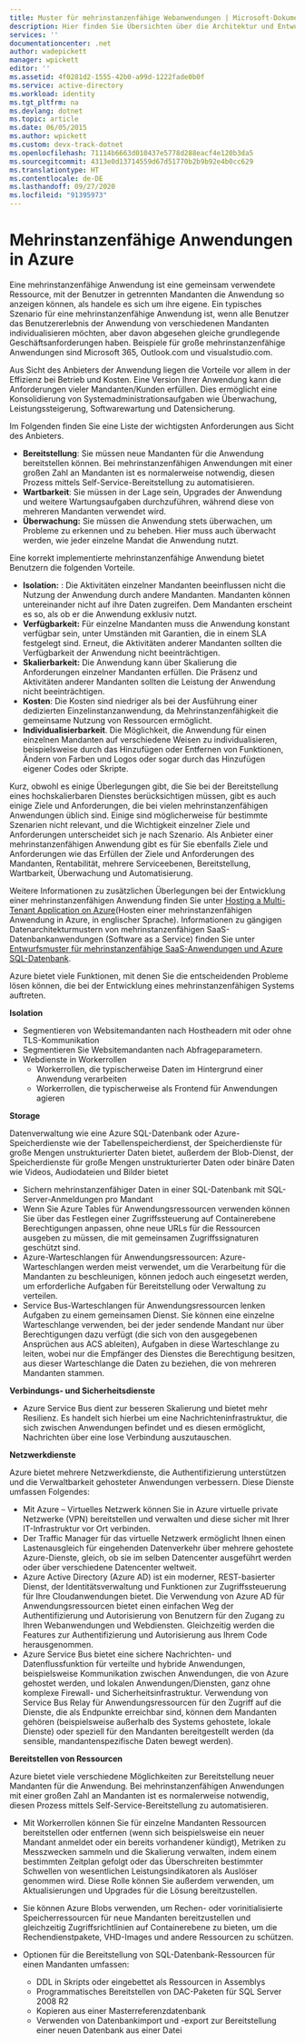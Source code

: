 ```yaml
---
title: Muster für mehrinstanzenfähige Webanwendungen | Microsoft-Dokumentation
description: Hier finden Sie Übersichten über die Architektur und Entwurfsmuster, die beschreiben, wie Sie eine mehrinstanzenfähige Webanwendung in Azure implementieren.
services: ''
documentationcenter: .net
author: wadepickett
manager: wpickett
editor: ''
ms.assetid: 4f0281d2-1555-42b0-a99d-1222fade0b0f
ms.service: active-directory
ms.workload: identity
ms.tgt_pltfrm: na
ms.devlang: dotnet
ms.topic: article
ms.date: 06/05/2015
ms.author: wpickett
ms.custom: devx-track-dotnet
ms.openlocfilehash: 71114b6663d010437e5778d288eacf4e120b3da5
ms.sourcegitcommit: 4313e0d13714559d67d51770b2b9b92e4b0cc629
ms.translationtype: HT
ms.contentlocale: de-DE
ms.lasthandoff: 09/27/2020
ms.locfileid: "91395973"
---
```

# <a name="multitenant-applications-in-azure"></a>Mehrinstanzenfähige Anwendungen in Azure
Eine mehrinstanzenfähige Anwendung ist eine gemeinsam verwendete Ressource, mit der Benutzer in getrennten Mandanten die Anwendung so anzeigen können, als handele es sich um ihre eigene. Ein typisches Szenario für eine mehrinstanzenfähige Anwendung ist, wenn alle Benutzer das Benutzererlebnis der Anwendung von verschiedenen Mandanten individualisieren möchten, aber davon abgesehen gleiche grundlegende Geschäftsanforderungen haben. Beispiele für große mehrinstanzenfähige Anwendungen sind Microsoft 365, Outlook.com und visualstudio.com.

Aus Sicht des Anbieters der Anwendung liegen die Vorteile vor allem in der Effizienz bei Betrieb und Kosten. Eine Version Ihrer Anwendung kann die Anforderungen vieler Mandanten/Kunden erfüllen. Dies ermöglicht eine Konsolidierung von Systemadministrationsaufgaben wie Überwachung, Leistungssteigerung, Softwarewartung und Datensicherung.

Im Folgenden finden Sie eine Liste der wichtigsten Anforderungen aus Sicht des Anbieters.

* **Bereitstellung**: Sie müssen neue Mandanten für die Anwendung bereitstellen können.  Bei mehrinstanzenfähigen Anwendungen mit einer großen Zahl an Mandanten ist es normalerweise notwendig, diesen Prozess mittels Self-Service-Bereitstellung zu automatisieren.
* **Wartbarkeit**: Sie müssen in der Lage sein, Upgrades der Anwendung und weitere Wartungsaufgaben durchzuführen, während diese von mehreren Mandanten verwendet wird.
* **Überwachung:** Sie müssen die Anwendung stets überwachen, um Probleme zu erkennen und zu beheben. Hier muss auch überwacht werden, wie jeder einzelne Mandat die Anwendung nutzt.

Eine korrekt implementierte mehrinstanzenfähige Anwendung bietet Benutzern die folgenden Vorteile.

* **Isolation:** : Die Aktivitäten einzelner Mandanten beeinflussen nicht die Nutzung der Anwendung durch andere Mandanten. Mandanten können untereinander nicht auf ihre Daten zugreifen. Dem Mandanten erscheint es so, als ob er die Anwendung exklusiv nutzt.
* **Verfügbarkeit:** Für einzelne Mandanten muss die Anwendung konstant verfügbar sein, unter Umständen mit Garantien, die in einem SLA festgelegt sind. Erneut, die Aktivitäten anderer Mandanten sollten die Verfügbarkeit der Anwendung nicht beeinträchtigen.
* **Skalierbarkeit:** Die Anwendung kann über Skalierung die Anforderungen einzelner Mandanten erfüllen. Die Präsenz und Aktivitäten anderer Mandanten sollten die Leistung der Anwendung nicht beeinträchtigen.
* **Kosten**: Die Kosten sind niedriger als bei der Ausführung einer dedizierten Einzelinstanzanwendung, da Mehrinstanzenfähigkeit die gemeinsame Nutzung von Ressourcen ermöglicht.
* **Individualisierbarkeit**. Die Möglichkeit, die Anwendung für einen einzelnen Mandanten auf verschiedene Weisen zu individualisieren, beispielsweise durch das Hinzufügen oder Entfernen von Funktionen, Ändern von Farben und Logos oder sogar durch das Hinzufügen eigener Codes oder Skripte.

Kurz, obwohl es einige Überlegungen gibt, die Sie bei der Bereitstellung eines hochskalierbaren Dienstes berücksichtigen müssen, gibt es auch einige Ziele und Anforderungen, die bei vielen mehrinstanzenfähigen Anwendungen üblich sind. Einige sind möglicherweise für bestimmte Szenarien nicht relevant, und die Wichtigkeit einzelner Ziele und Anforderungen unterscheidet sich je nach Szenario. Als Anbieter einer mehrinstanzenfähigen Anwendung gibt es für Sie ebenfalls Ziele und Anforderungen wie das Erfüllen der Ziele und Anforderungen des Mandanten, Rentabilität, mehrere Serviceebenen, Bereitstellung, Wartbarkeit, Überwachung und Automatisierung.

Weitere Informationen zu zusätzlichen Überlegungen bei der Entwicklung einer mehrinstanzenfähigen Anwendung finden Sie unter [Hosting a Multi-Tenant Application on Azure][Hosting a Multi-Tenant Application on Azure](Hosten einer mehrinstanzenfähigen Anwendung in Azure, in englischer Sprache). Informationen zu gängigen Datenarchitekturmustern von mehrinstanzenfähigen SaaS-Datenbankanwendungen (Software as a Service) finden Sie unter [Entwurfsmuster für mehrinstanzenfähige SaaS-Anwendungen und Azure SQL-Datenbank](sql-database/sql-database-design-patterns-multi-tenancy-saas-applications.md). 

Azure bietet viele Funktionen, mit denen Sie die entscheidenden Probleme lösen können, die bei der Entwicklung eines mehrinstanzenfähigen Systems auftreten.

**Isolation**

* Segmentieren von Websitemandanten nach Hostheadern mit oder ohne TLS-Kommunikation
* Segmentieren Sie Websitemandanten nach Abfrageparametern.
* Webdienste in Workerrollen
  * Workerrollen, die typischerweise Daten im Hintergrund einer Anwendung verarbeiten
  * Workerrollen, die typischerweise als Frontend für Anwendungen agieren

**Storage**

Datenverwaltung wie eine Azure SQL-Datenbank oder Azure-Speicherdienste wie der Tabellenspeicherdienst, der Speicherdienste für große Mengen unstrukturierter Daten bietet, außerdem der Blob-Dienst, der Speicherdienste für große Mengen unstrukturierter Daten oder binäre Daten wie Videos, Audiodateien und Bilder bietet

* Sichern mehrinstanzenfähiger Daten in einer SQL-Datenbank mit SQL-Server-Anmeldungen pro Mandant
* Wenn Sie Azure Tables für Anwendungsressourcen verwenden können Sie über das Festlegen einer Zugriffssteuerung auf Containerebene Berechtigungen anpassen, ohne neue URLs für die Ressourcen ausgeben zu müssen, die mit gemeinsamen Zugriffssignaturen geschützt sind.
* Azure-Warteschlangen für Anwendungsressourcen: Azure-Warteschlangen werden meist verwendet, um die Verarbeitung für die Mandanten zu beschleunigen, können jedoch auch eingesetzt werden, um erforderliche Aufgaben für Bereitstellung oder Verwaltung zu verteilen.
* Service Bus-Warteschlangen für Anwendungsressourcen lenken Aufgaben zu einem gemeinsamen Dienst. Sie können eine einzelne Warteschlange verwenden, bei der jeder sendende Mandant nur über Berechtigungen dazu verfügt (die sich von den ausgegebenen Ansprüchen aus ACS ableiten), Aufgaben in diese Warteschlange zu leiten, wobei nur die Empfänger des Dienstes die Berechtigung besitzen, aus dieser Warteschlange die Daten zu beziehen, die von mehreren Mandanten stammen.

**Verbindungs- und Sicherheitsdienste**

* Azure Service Bus dient zur besseren Skalierung und bietet mehr Resilienz. Es handelt sich hierbei um eine Nachrichteninfrastruktur, die sich zwischen Anwendungen befindet und es diesen ermöglicht, Nachrichten über eine lose Verbindung auszutauschen.

**Netzwerkdienste**

Azure bietet mehrere Netzwerkdienste, die Authentifizierung unterstützen und die Verwaltbarkeit gehosteter Anwendungen verbessern. Diese Dienste umfassen Folgendes:

* Mit Azure – Virtuelles Netzwerk können Sie in Azure virtuelle private Netzwerke (VPN) bereitstellen und verwalten und diese sicher mit Ihrer IT-Infrastruktur vor Ort verbinden.
* Der Traffic Manager für das virtuelle Netzwerk ermöglicht Ihnen einen Lastenausgleich für eingehenden Datenverkehr über mehrere gehostete Azure-Dienste, gleich, ob sie im selben Datencenter ausgeführt werden oder über verschiedene Datencenter weltweit.
* Azure Active Directory (Azure AD) ist ein moderner, REST-basierter Dienst, der Identitätsverwaltung und Funktionen zur Zugriffssteuerung für Ihre Cloudanwendungen bietet. Die Verwendung von Azure AD für Anwendungsressourcen bietet einen einfachen Weg der Authentifizierung und Autorisierung von Benutzern für den Zugang zu Ihren Webanwendungen und Webdiensten. Gleichzeitig werden die Features zur Authentifizierung und Autorisierung aus Ihrem Code herausgenommen.
* Azure Service Bus bietet eine sichere Nachrichten- und Datenflussfunktion für verteilte und hybride Anwendungen, beispielsweise Kommunikation zwischen Anwendungen, die von Azure gehostet werden, und lokalen Anwendungen/Diensten, ganz ohne komplexe Firewall- und Sicherheitsinfrastruktur. Verwendung von Service Bus Relay für Anwendungsressourcen für den Zugriff auf die Dienste, die als Endpunkte erreichbar sind, können dem Mandanten gehören (beispielsweise außerhalb des Systems gehostete, lokale Dienste) oder speziell für den Mandanten bereitgestellt werden (da sensible, mandantenspezifische Daten bewegt werden).

**Bereitstellen von Ressourcen**

Azure bietet viele verschiedene Möglichkeiten zur Bereitstellung neuer Mandanten für die Anwendung. Bei mehrinstanzenfähigen Anwendungen mit einer großen Zahl an Mandanten ist es normalerweise notwendig, diesen Prozess mittels Self-Service-Bereitstellung zu automatisieren.

* Mit Workerrollen können Sie für einzelne Mandanten Ressourcen bereitstellen oder entfernen (wenn sich beispielsweise ein neuer Mandant anmeldet oder ein bereits vorhandener kündigt), Metriken zu Messzwecken sammeln und die Skalierung verwalten, indem einem bestimmten Zeitplan gefolgt oder das Überschreiten bestimmter Schwellen von wesentlichen Leistungsindikatoren als Auslöser genommen wird. Diese Rolle können Sie außerdem verwenden, um Aktualisierungen und Upgrades für die Lösung bereitzustellen.
* Sie können Azure Blobs verwenden, um Rechen- oder vorinitialisierte Speicherressourcen für neue Mandanten bereitzustellen und gleichzeitig Zugriffsrichtlinien auf Containerebene zu bieten, um die Rechendienstpakete, VHD-Images und andere Ressourcen zu schützen.
* Optionen für die Bereitstellung von SQL-Datenbank-Ressourcen für einen Mandanten umfassen:
  
  * DDL in Skripts oder eingebettet als Ressourcen in Assemblys
  * Programmatisches Bereitstellen von DAC-Paketen für SQL Server 2008 R2
  * Kopieren aus einer Masterreferenzdatenbank
  * Verwenden von Datenbankimport und -export zur Bereitstellung einer neuen Datenbank aus einer Datei

<!--links-->

[Hosting a Multi-Tenant Application on Azure]: https://msdn.microsoft.com/library/hh534480.aspx
[Designing Multitenant Applications on Azure]: https://msdn.microsoft.com/library/windowsazure/hh689716
